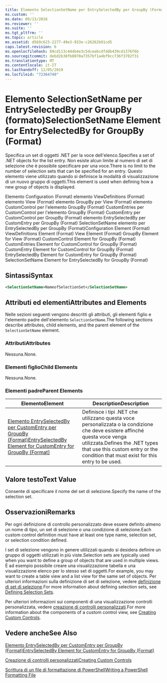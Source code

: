 ```yaml
---
title: Elemento SelectionSetName per EntrySelectedBy per GroupBy (Format) | Microsoft Docs
ms.custom: ''
ms.date: 09/13/2016
ms.reviewer: ''
ms.suite: ''
ms.tgt_pltfrm: ''
ms.topic: article
ms.assetid: d569c623-2277-49e3-933e-c26262b91cd5
caps.latest.revision: 6
ms.openlocfilehash: 69cd113c444b4e3c5dceabcdfddb439cd1376f6b
ms.sourcegitcommit: debd2b38fb8070a7357bf1a4bf9cc736f3702f31
ms.translationtype: MT
ms.contentlocale: it-IT
ms.lasthandoff: 12/05/2019
ms.locfileid: "72364740"
---
```

# <a name="selectionsetname-element-for-entryselectedby-for-groupby-format"></a><span data-ttu-id="2fbde-102">Elemento SelectionSetName per EntrySelectedBy per GroupBy (formato)</span><span class="sxs-lookup"><span data-stu-id="2fbde-102">SelectionSetName Element for EntrySelectedBy for GroupBy (Format)</span></span>

<span data-ttu-id="2fbde-103">Specifica un set di oggetti .NET per la voce dell'elenco.</span><span class="sxs-lookup"><span data-stu-id="2fbde-103">Specifies a set of .NET objects for the list entry.</span></span> <span data-ttu-id="2fbde-104">Non esiste alcun limite al numero di set di selezione che è possibile specificare per una voce.</span><span class="sxs-lookup"><span data-stu-id="2fbde-104">There is no limit to the number of selection sets that can be specified for an entry.</span></span> <span data-ttu-id="2fbde-105">Questo elemento viene utilizzato quando si definisce la modalità di visualizzazione di un nuovo gruppo di oggetti.</span><span class="sxs-lookup"><span data-stu-id="2fbde-105">This element is used when defining how a new group of objects is displayed.</span></span>

<span data-ttu-id="2fbde-106">Elemento Configuration (Format) elemento ViewDefinitions (Format) elemento View (Format) elemento GroupBy per View (Format) elemento CustomControl per l'elemento GroupBy (Format) CustomEntries per CustomControl per l'elemento GroupBy (Format) CustomEntry per CustomControl per GroupBy (Format) elemento EntrySelectedBy per CustomEntry per GroupBy (Format) SelectionSetName elemento per EntrySelectedBy per GroupBy (Format)</span><span class="sxs-lookup"><span data-stu-id="2fbde-106">Configuration Element (Format) ViewDefinitions Element (Format) View Element (Format) GroupBy Element for View (Format) CustomControl Element for GroupBy (Format) CustomEntries Element for CustomControl for GroupBy (Format) CustomEntry Element for CustomControl for GroupBy (Format) EntrySelectedBy Element for CustomEntry for GroupBy (Format) SelectionSetName Element for EntrySelectedBy for GroupBy (Format)</span></span>

## <a name="syntax"></a><span data-ttu-id="2fbde-107">Sintassi</span><span class="sxs-lookup"><span data-stu-id="2fbde-107">Syntax</span></span>

```xml
<SelectionSetName>NameofSelectionSet</SelectionSetName>
```

## <a name="attributes-and-elements"></a><span data-ttu-id="2fbde-108">Attributi ed elementi</span><span class="sxs-lookup"><span data-stu-id="2fbde-108">Attributes and Elements</span></span>

<span data-ttu-id="2fbde-109">Nelle sezioni seguenti vengono descritti gli attributi, gli elementi figlio e l'elemento padre dell'elemento `SelectionSetName`.</span><span class="sxs-lookup"><span data-stu-id="2fbde-109">The following sections describe attributes, child elements, and the parent element of the `SelectionSetName` element.</span></span>

### <a name="attributes"></a><span data-ttu-id="2fbde-110">Attributi</span><span class="sxs-lookup"><span data-stu-id="2fbde-110">Attributes</span></span>

<span data-ttu-id="2fbde-111">Nessuna.</span><span class="sxs-lookup"><span data-stu-id="2fbde-111">None.</span></span>

### <a name="child-elements"></a><span data-ttu-id="2fbde-112">Elementi figlio</span><span class="sxs-lookup"><span data-stu-id="2fbde-112">Child Elements</span></span>

<span data-ttu-id="2fbde-113">Nessuna.</span><span class="sxs-lookup"><span data-stu-id="2fbde-113">None.</span></span>

### <a name="parent-elements"></a><span data-ttu-id="2fbde-114">Elementi padre</span><span class="sxs-lookup"><span data-stu-id="2fbde-114">Parent Elements</span></span>

|<span data-ttu-id="2fbde-115">Elemento</span><span class="sxs-lookup"><span data-stu-id="2fbde-115">Element</span></span>|<span data-ttu-id="2fbde-116">Description</span><span class="sxs-lookup"><span data-stu-id="2fbde-116">Description</span></span>|
|-------------|-----------------|
|[<span data-ttu-id="2fbde-117">Elemento EntrySelectedBy per CustomEntry per GroupBy (Format)</span><span class="sxs-lookup"><span data-stu-id="2fbde-117">EntrySelectedBy Element for CustomEntry for GroupBy (Format)</span></span>](./entryselectedby-element-for-customentry-for-groupby-format.md)|<span data-ttu-id="2fbde-118">Definisce i tipi .NET che utilizzano questa voce personalizzata o la condizione che deve esistere affinché questa voce venga utilizzata.</span><span class="sxs-lookup"><span data-stu-id="2fbde-118">Defines the .NET types that use this custom entry or the condition that must exist for this entry to be used.</span></span>|

## <a name="text-value"></a><span data-ttu-id="2fbde-119">Valore testo</span><span class="sxs-lookup"><span data-stu-id="2fbde-119">Text Value</span></span>

<span data-ttu-id="2fbde-120">Consente di specificare il nome del set di selezione.</span><span class="sxs-lookup"><span data-stu-id="2fbde-120">Specify the name of the selection set.</span></span>

## <a name="remarks"></a><span data-ttu-id="2fbde-121">Osservazioni</span><span class="sxs-lookup"><span data-stu-id="2fbde-121">Remarks</span></span>

<span data-ttu-id="2fbde-122">Per ogni definizione di controllo personalizzato deve essere definito almeno un nome di tipo, un set di selezione o una condizione di selezione.</span><span class="sxs-lookup"><span data-stu-id="2fbde-122">Each custom control definition must have at least one type name, selection set, or selection condition defined.</span></span>

<span data-ttu-id="2fbde-123">I set di selezione vengono in genere utilizzati quando si desidera definire un gruppo di oggetti utilizzati in più viste.</span><span class="sxs-lookup"><span data-stu-id="2fbde-123">Selection sets are typically used when you want to define a group of objects that are used in multiple views.</span></span> <span data-ttu-id="2fbde-124">È ad esempio possibile creare una visualizzazione tabella e una visualizzazione elenco per lo stesso set di oggetti.</span><span class="sxs-lookup"><span data-stu-id="2fbde-124">For example, you may want to create a table view and a list view for the same set of objects.</span></span> <span data-ttu-id="2fbde-125">Per ulteriori informazioni sulla definizione di set di selezione, vedere [definizione di set di selezione](./defining-selection-sets.md).</span><span class="sxs-lookup"><span data-stu-id="2fbde-125">For more information about defining selection sets, see [Defining Selection Sets](./defining-selection-sets.md).</span></span>

<span data-ttu-id="2fbde-126">Per ulteriori informazioni sui componenti di una visualizzazione controlli personalizzata, vedere [creazione di controlli personalizzati](./creating-custom-controls.md).</span><span class="sxs-lookup"><span data-stu-id="2fbde-126">For more information about the components of a custom control view, see [Creating Custom Controls](./creating-custom-controls.md).</span></span>

## <a name="see-also"></a><span data-ttu-id="2fbde-127">Vedere anche</span><span class="sxs-lookup"><span data-stu-id="2fbde-127">See Also</span></span>

[<span data-ttu-id="2fbde-128">Elemento EntrySelectedBy per CustomEntry per GroupBy (Format)</span><span class="sxs-lookup"><span data-stu-id="2fbde-128">EntrySelectedBy Element for CustomEntry for GroupBy (Format)</span></span>](./entryselectedby-element-for-customentry-for-groupby-format.md)

[<span data-ttu-id="2fbde-129">Creazione di controlli personalizzati</span><span class="sxs-lookup"><span data-stu-id="2fbde-129">Creating Custom Controls</span></span>](./creating-custom-controls.md)

[<span data-ttu-id="2fbde-130">Scrittura di un file di formattazione di PowerShell</span><span class="sxs-lookup"><span data-stu-id="2fbde-130">Writing a PowerShell Formatting File</span></span>](./writing-a-powershell-formatting-file.md)
